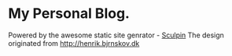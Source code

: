 # My Personal Blog.

Powered by the awesome static site genrator - [Sculpin](https://sculpin.io)
The design originated from http://henrik.bjrnskov.dk

